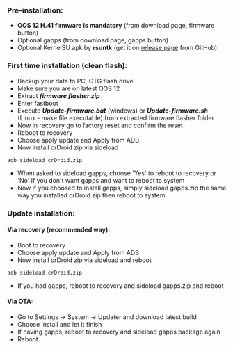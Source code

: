 ### Pre-installation:

* **OOS 12 H.41 firmware is mandatory** (from download page, firmware button)
* Optional gapps (from download page, gapps button)
* Optional KernelSU apk by **rsuntk** (get it on [release page](https://github.com/rsuntk/KernelSU/releases) from GitHub)


### First time installation (clean flash):

* Backup your data to PC, OTG flash drive
* Make sure you are on latest OOS 12
* Extract ***firmware flasher zip***
* Enter fastboot
* Execute ***Update-firmware.bat*** (windows) or ***Update-firmware.sh*** (Linux - make file executable) from extracted firmware flasher folder
* Now in recovery go to factory reset and confirm the reset
* Reboot to recovery
* Choose apply update and Apply from ADB
* Now install crDroid zip via sideload

```
adb sideload crDroid.zip
```
* When asked to sideload gapps, choose 'Yes' to reboot to recovery or 'No' if you don't want gapps and want to reboot to system
* Now if you choosed to install gapps, simply sideload gapps.zip the same way you installed crDroid.zip then reboot to system

### Update installation:
#### Via recovery (recommended way):
* Boot to recovery
* Choose apply update and Apply from ADB
* Now install crDroid zip via sideload and reboot

```
adb sideload crDroid.zip
```
* If you had gapps, reboot to recovery and sideload gapps.zip and reboot

#### Via OTA:
* Go to Settings -> System -> Updater and download latest build
* Choose install and let it finish
* If having gapps, reboot to recovery and sideload gapps package again
* Reboot
